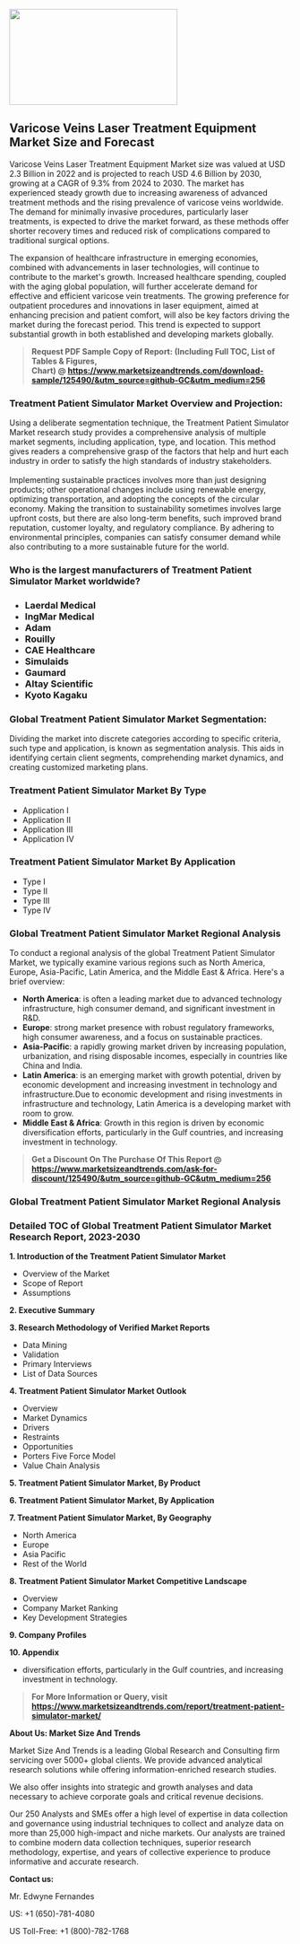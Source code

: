 <p><img class="alignnone size-medium wp-image-20088" src="https://ffe5etoiles.com/wp-content/uploads/2024/12/MST1-300x171.png" alt="" width="300" height="171" /></p><h2>Varicose Veins Laser Treatment Equipment Market Size and Forecast</h2><p>Varicose Veins Laser Treatment Equipment Market size was valued at USD 2.3 Billion in 2022 and is projected to reach USD 4.6 Billion by 2030, growing at a CAGR of 9.3% from 2024 to 2030. The market has experienced steady growth due to increasing awareness of advanced treatment methods and the rising prevalence of varicose veins worldwide. The demand for minimally invasive procedures, particularly laser treatments, is expected to drive the market forward, as these methods offer shorter recovery times and reduced risk of complications compared to traditional surgical options.</p><p>The expansion of healthcare infrastructure in emerging economies, combined with advancements in laser technologies, will continue to contribute to the market's growth. Increased healthcare spending, coupled with the aging global population, will further accelerate demand for effective and efficient varicose vein treatments. The growing preference for outpatient procedures and innovations in laser equipment, aimed at enhancing precision and patient comfort, will also be key factors driving the market during the forecast period. This trend is expected to support substantial growth in both established and developing markets globally.</p></p><blockquote id="" class=""><strong>Request PDF Sample Copy of Report: (Including Full TOC, List of Tables &amp; Figures, Chart)&nbsp;@&nbsp;<strong><a href="https://www.marketsizeandtrends.com/download-sample/125490/&utm_source=github-GC&utm_medium=256" target="_blank">https://www.marketsizeandtrends.com/download-sample/125490/&utm_source=github-GC&utm_medium=256</a></strong></strong></blockquote><h3 id="" class="">Treatment Patient Simulator Market&nbsp;Overview and Projection:</h3><p id="" class="">Using a deliberate segmentation technique, the Treatment Patient Simulator Market research study provides a comprehensive analysis of multiple market segments, including application, type, and location. This method gives readers a comprehensive grasp of the factors that help and hurt each industry in order to satisfy the high standards of industry stakeholders. <br /> <br />Implementing sustainable practices involves more than just designing products; other operational changes include using renewable energy, optimizing transportation, and adopting the concepts of the circular economy. Making the transition to sustainability sometimes involves large upfront costs, but there are also long-term benefits, such improved brand reputation, customer loyalty, and regulatory compliance. By adhering to environmental principles, companies can satisfy consumer demand while also contributing to a more sustainable future for the world.</p><h3 id="" class="">Who is the largest manufacturers of&nbsp;Treatment Patient Simulator Market worldwide?</h3><h3 class=""><p><ul><li>Laerdal Medical </li><li> IngMar Medical </li><li> Adam </li><li> Rouilly </li><li> CAE Healthcare </li><li> Simulaids </li><li> Gaumard </li><li> Altay Scientific </li><li> Kyoto Kagaku</li></ul></p></h3><h3 id="" class="">Global&nbsp;Treatment Patient Simulator Market Segmentation:</h3><p id="" class="">Dividing the market into discrete categories according to specific criteria, such type and application, is known as segmentation analysis. This aids in identifying certain client segments, comprehending market dynamics, and creating customized marketing plans.</p><h3 id="" class="">Treatment Patient Simulator Market&nbsp;By Type</h3><p><p><ul><li>Application I </li><li> Application II </li><li> Application III </li><li> Application IV</p></li></ul></p></p><h3 id="" class="">Treatment Patient Simulator Market&nbsp;By Application</h3><p class=""><p><ul><li>Type I </li><li> Type II </li><li> Type III </li><li> Type IV</li></ul></p></p><h3 id="" class="">Global Treatment Patient Simulator Market Regional Analysis</h3><p id="" class="">To conduct a regional analysis of the global Treatment Patient Simulator Market, we typically examine various regions such as North America, Europe, Asia-Pacific, Latin America, and the Middle East &amp; Africa. Here's a brief overview:</p><ul><li><strong>North America</strong>: is often a leading market due to advanced technology infrastructure, high consumer demand, and significant investment in R&amp;D.</li><li><strong>Europe</strong>: strong market presence with robust regulatory frameworks, high consumer awareness, and a focus on sustainable practices.</li><li><strong>Asia-Pacific</strong>: a rapidly growing market driven by increasing population, urbanization, and rising disposable incomes, especially in countries like China and India.</li><li><strong>Latin America</strong>: is an emerging market with growth potential, driven by economic development and increasing investment in technology and infrastructure.Due to economic development and rising investments in infrastructure and technology, Latin America is a developing market with room to grow.</li><li><strong>Middle East &amp; Africa</strong>: Growth in this region is driven by economic diversification efforts, particularly in the Gulf countries, and increasing investment in technology.</li></ul><blockquote id="" class=""><strong>Get a Discount On The Purchase Of This Report @ <strong><a href="https://www.marketsizeandtrends.com/ask-for-discount/125490/&utm_source=github-GC&utm_medium=256" target="_blank">https://www.marketsizeandtrends.com/ask-for-discount/125490/&utm_source=github-GC&utm_medium=256</a></strong></strong></blockquote><h3 id="" class="">Global Treatment Patient Simulator Market Regional Analysis</h3><h3 id="" class="">Detailed TOC of Global Treatment Patient Simulator Market Research Report, 2023-2030</h3><p id="" class=""><strong>1. Introduction of the Treatment Patient Simulator Market</strong></p><ul><li>Overview of the Market</li><li>Scope of Report</li><li>Assumptions</li></ul><p id="" class=""><strong>2. Executive Summary</strong></p><p id="" class=""><strong>3. Research Methodology of Verified Market Reports</strong></p><ul><li>Data Mining</li><li>Validation</li><li>Primary Interviews</li><li>List of Data Sources</li></ul><p id="" class=""><strong>4. Treatment Patient Simulator Market Outlook</strong></p><ul><li>Overview</li><li>Market Dynamics</li><li>Drivers</li><li>Restraints</li><li>Opportunities</li><li>Porters Five Force Model</li><li>Value Chain Analysis</li></ul><p id="" class=""><strong>5. Treatment Patient Simulator Market, By Product</strong></p><p id="" class=""><strong>6. Treatment Patient Simulator Market, By Application</strong></p><p id="" class=""><strong>7. Treatment Patient Simulator Market, By Geography</strong></p><ul><li>North America</li><li>Europe</li><li>Asia Pacific</li><li>Rest of the World</li></ul><p id="" class=""><strong>8. Treatment Patient Simulator Market Competitive Landscape</strong></p><ul><li>Overview</li><li>Company Market Ranking</li><li>Key Development Strategies</li></ul><p id="" class=""><strong>9. Company Profiles</strong></p><p id="" class=""><strong>10. Appendix</strong></p><ul><li>diversification efforts, particularly in the Gulf countries, and increasing investment in technology.</li></ul><blockquote id="" class=""><strong>For More Information or Query, visit <strong><strong><a href="https://www.marketsizeandtrends.com/report/treatment-patient-simulator-market/" target="_blank">https://www.marketsizeandtrends.com/report/treatment-patient-simulator-market/</a></strong></strong></strong></blockquote><p id="" class=""><strong>About Us: Market Size And Trends</strong></p><p id="" class="">Market Size And Trends is a leading Global Research and Consulting firm servicing over 5000+ global clients. We provide advanced analytical research solutions while offering information-enriched research studies.</p><p id="" class="">We also offer insights into strategic and growth analyses and data necessary to achieve corporate goals and critical revenue decisions.</p><p id="" class="">Our 250 Analysts and SMEs offer a high level of expertise in data collection and governance using industrial techniques to collect and analyze data on more than 25,000 high-impact and niche markets. Our analysts are trained to combine modern data collection techniques, superior research methodology, expertise, and years of collective experience to produce informative and accurate research.</p><p id="" class=""><strong>Contact us:</strong></p><p id="" class="">Mr. Edwyne Fernandes</p><p id="" class="">US: +1 (650)-781-4080</p><p id="" class="">US Toll-Free: +1 (800)-782-1768</p>
